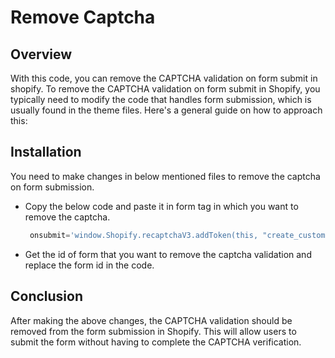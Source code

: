 # Remove Captcha

## Overview
With this code, you can remove the CAPTCHA validation on form submit in shopify. To remove the CAPTCHA validation on form submit in Shopify, you typically need to modify the code that handles form submission, which is usually found in the theme files. Here's a general guide on how to approach this:

## Installation
You need to make changes in below mentioned files to remove the captcha on form submission.

- Copy the below code and paste it in form tag in which you want to remove the captcha.
  ```javascript
   onsubmit='window.Shopify.recaptchaV3.addToken(this, "create_customer"); return false;'
  ```
- Get the id of form that you want to remove the captcha validation and replace the form id in the code.

## Conclusion
After making the above changes, the CAPTCHA validation should be removed from the form submission in Shopify. This will allow users to submit the form without having to complete the CAPTCHA verification.
